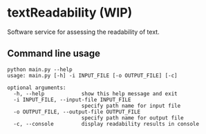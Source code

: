 # textReadability (WIP)
Software service for assessing the readability of text.

## Command line usage
```commandline
python main.py --help
usage: main.py [-h] -i INPUT_FILE [-o OUTPUT_FILE] [-c]

optional arguments:
  -h, --help            show this help message and exit
  -i INPUT_FILE, --input-file INPUT_FILE
                        specify path name for input file
  -o OUTPUT_FILE, --output-file OUTPUT_FILE
                        specify path name for output file
  -c, --console         display readability results in console

```

